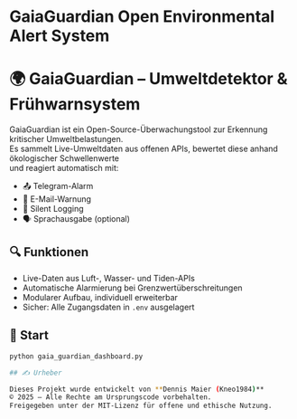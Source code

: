 ﻿# GaiaGuardian  Open Environmental Alert System
# 🌍 GaiaGuardian – Umweltdetektor & Frühwarnsystem

GaiaGuardian ist ein Open-Source-Überwachungstool zur Erkennung kritischer Umweltbelastungen.  
Es sammelt Live-Umweltdaten aus offenen APIs, bewertet diese anhand ökologischer Schwellenwerte  
und reagiert automatisch mit:

- 📤 Telegram-Alarm
- 📧 E-Mail-Warnung
- 📁 Silent Logging
- 🗣️ Sprachausgabe (optional)

## 🔍 Funktionen
- Live-Daten aus Luft-, Wasser- und Tiden-APIs
- Automatische Alarmierung bei Grenzwertüberschreitungen
- Modularer Aufbau, individuell erweiterbar
- Sicher: Alle Zugangsdaten in `.env` ausgelagert

## 🚀 Start
```bash
python gaia_guardian_dashboard.py

## ✍️ Urheber

Dieses Projekt wurde entwickelt von **Dennis Maier (Kneo1984)**  
© 2025 – Alle Rechte am Ursprungscode vorbehalten.  
Freigegeben unter der MIT-Lizenz für offene und ethische Nutzung.
